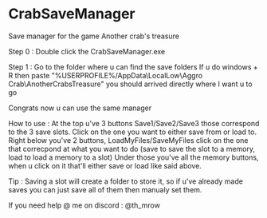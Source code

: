 # CrabSaveManager
Save manager for the game Another crab's treasure

Step 0 :
	Double click the CrabSaveManager.exe

Step 1 :
	Go to the folder where u can find the save folders
	If u do windows + R then paste "%USERPROFILE%/AppData\LocalLow\Aggro Crab\AnotherCrabsTreasure" you should arrived directly where I want u to go

Congrats now u can use the same manager

How to use :
	At the top u've 3 buttons Save1/Save2/Save3 those correspond to the 3 save slots. Click on the one you want to either save from or load to.
	Right below you've 2 buttons, LoadMyFiles/SaveMyFiles click on the one that correcpond at what you want to do (save to save the slot to a memory, load to load a memory to a slot)
	Under those you've all the memory buttons, when u click on it that'll either save or load like said above.

Tip : Saving a slot will create a folder to store it, so if u've already made saves you can just save all of them then manualy set them.

If you need help @ me on discord : @th_mrow